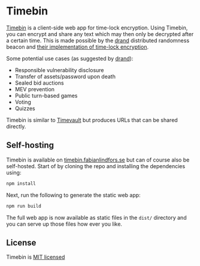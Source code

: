 # Timebin

[Timebin](https://timebin.fabianlindfors.se) is a client-side web app for time-lock encryption. Using Timebin, you can encrypt and share any text which may then only be decrypted after a certain time. This is made possible by the [drand](https://drand.love) distributed randomness beacon and [their implementation of time-lock encryption](https://drand.love/docs/timelock-encryption/).

Some potential use cases (as suggested by [drand](https://drand.love/docs/timelock-encryption/#use-cases)):

- Responsible vulnerability disclosure
- Transfer of assets/password upon death
- Sealed bid auctions
- MEV prevention
- Public turn-based games
- Voting
- Quizzes

Timebin is similar to [Timevault](https://timevault.drand.love) but produces URLs that can be shared directly.

## Self-hosting

Timebin is available on [timebin.fabianlindfors.se](https://timebin.fabianlindfors.se) but can of course also be self-hosted. Start of by cloning the repo and installing the dependencies using:

```bash
npm install
```

Next, run the following to generate the static web app:

```bash
npm run build
```

The full web app is now available as static files in the `dist/` directory and you can serve up those files how ever you like.

## License

Timebin is [MIT licensed](https://github.com/fabianlindfors/timebin/blob/main/LICENSE)
